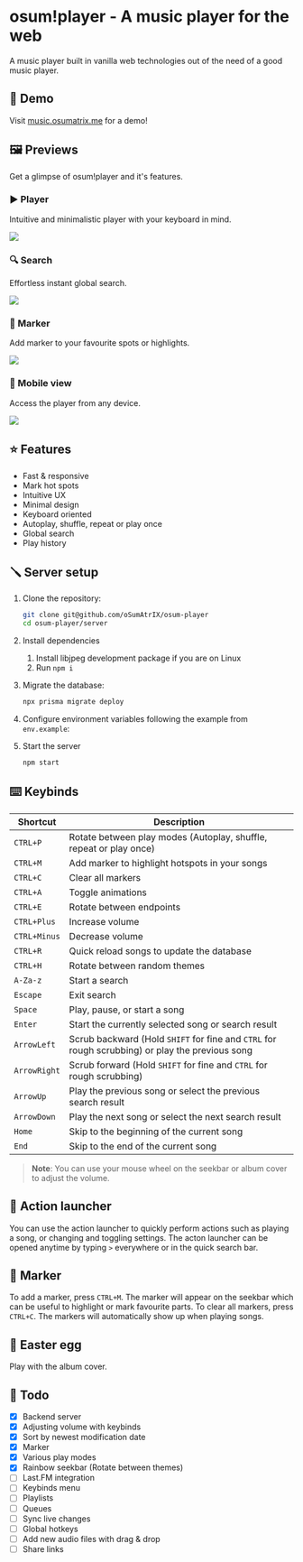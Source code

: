 # osum!player - A music player for the web

A music player built in vanilla web technologies out of the need of a good music player.

## 🔬 Demo

Visit [music.osumatrix.me](https://music.osumatrix.me/) for a demo!

## 🖼️ Previews

Get a glimpse of osum!player and it's features.

### ▶️ Player

Intuitive and minimalistic player with your keyboard in mind.

<img src=https://user-images.githubusercontent.com/13122796/224856281-1c4513c5-f405-4f35-a504-0bb389e7f733.png>

### 🔍 Search

Effortless instant global search.

<img src=https://user-images.githubusercontent.com/13122796/224856294-fa23d28e-86d1-46a0-b754-d25c951c1a15.png>

### 🚩 Marker

Add marker to your favourite spots or highlights.

<img src=https://user-images.githubusercontent.com/13122796/224856313-746abc8c-a93f-40fe-af3a-3827a39cb428.png>

### 📱 Mobile view

Access the player from any device.

<img src=https://user-images.githubusercontent.com/13122796/224856336-f4d13aa2-98ce-4f69-8466-2d227916165f.png>

## ⭐ Features

- Fast & responsive
- Mark hot spots
- Intuitive UX
- Minimal design
- Keyboard oriented
- Autoplay, shuffle, repeat or play once
- Global search
- Play history

## 🪛 Server setup

1. Clone the repository:

   ```bash
   git clone git@github.com/oSumAtrIX/osum-player
   cd osum-player/server
   ```

2. Install dependencies

   1. Install libjpeg development package if you are on Linux
   2. Run `npm i`

3. Migrate the database:

   ```bash
   npx prisma migrate deploy
   ```

4. Configure environment variables following the example from `env.example`:

5. Start the server

   ```bash
   npm start
   ```

## ⌨️ Keybinds

| Shortcut     | Description                                                                                     |
| ------------ | ----------------------------------------------------------------------------------------------- |
| `CTRL+P`     | Rotate between play modes (Autoplay, shuffle, repeat or play once)                              |
| `CTRL+M`     | Add marker to highlight hotspots in your songs                                                  |
| `CTRL+C`     | Clear all markers                                                                               |
| `CTRL+A`     | Toggle animations                                                                               |
| `CTRL+E`     | Rotate between endpoints                                                                        |
| `CTRL+Plus`  | Increase volume                                                                                 |
| `CTRL+Minus` | Decrease volume                                                                                 |
| `CTRL+R`     | Quick reload songs to update the database                                                       |
| `CTRL+H`     | Rotate between random themes                                                                    |
| `A-Za-z`     | Start a search                                                                                  |
| `Escape`     | Exit search                                                                                     |
| `Space`      | Play, pause, or start a song                                                                    |
| `Enter`      | Start the currently selected song or search result                                              |
| `ArrowLeft`  | Scrub backward (Hold `SHIFT` for fine and `CTRL` for rough scrubbing) or play the previous song |
| `ArrowRight` | Scrub forward (Hold `SHIFT` for fine and `CTRL` for rough scrubbing)                            |
| `ArrowUp`    | Play the previous song or select the previous search result                                     |
| `ArrowDown`  | Play the next song or select the next search result                                             |
| `Home`       | Skip to the beginning of the current song                                                       |
| `End`        | Skip to the end of the current song                                                             |

> **Note**: You can use your mouse wheel on the seekbar or album cover to adjust the volume.

## 🚀 Action launcher

You can use the action launcher to quickly perform actions such as playing a song, or changing and toggling settings.
The acton launcher can be opened anytime by typing `>` everywhere or in the quick search bar.

## 🚩 Marker

To add a marker, press `CTRL+M`. The marker will appear on the seekbar which can be useful to highlight or mark favourite parts.
To clear all markers, press `CTRL+C`. The markers will automatically show up when playing songs.

## 🐔 Easter egg

Play with the album cover.

## 📝 Todo

- [x] Backend server
- [x] Adjusting volume with keybinds
- [x] Sort by newest modification date
- [x] Marker
- [x] Various play modes
- [x] Rainbow seekbar (Rotate between themes)
- [ ] Last.FM integration
- [ ] Keybinds menu
- [ ] Playlists
- [ ] Queues
- [ ] Sync live changes
- [ ] Global hotkeys
- [ ] Add new audio files with drag & drop
- [ ] Share links
